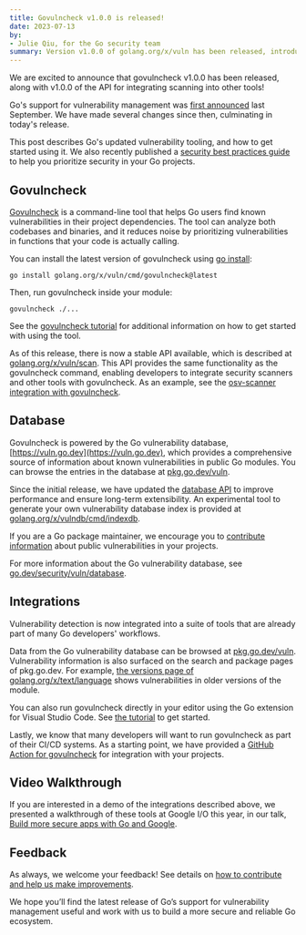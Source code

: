 ```yaml
---
title: Govulncheck v1.0.0 is released!
date: 2023-07-13
by:
- Julie Qiu, for the Go security team
summary: Version v1.0.0 of golang.org/x/vuln has been released, introducing a new API and other improvements.
---
```


We are excited to announce that govulncheck v1.0.0 has been released,
along with v1.0.0 of the API for integrating scanning into other tools!

Go's support for vulnerability management was [first announced](/blog/vuln) last September.
We have made several changes since then, culminating in today's release.

This post describes Go's updated vulnerability tooling, and how to get started
using it. We also recently published a
[security best practices guide](/security/best-practices)
to help you prioritize security in your Go projects.

## Govulncheck

[Govulncheck](https://golang.org/x/vuln/cmd/govulncheck)
is a command-line tool that helps Go users find known vulnerabilities in
their project dependencies.
The tool can analyze both codebases and binaries,
and it reduces noise by prioritizing vulnerabilities in functions that your
code is actually calling.

You can install the latest version of govulncheck using
[go install](https://pkg.go.dev/cmd/go#hdr-Compile_and_install_packages_and_dependencies):

```
go install golang.org/x/vuln/cmd/govulncheck@latest
```

Then, run govulncheck inside your module:
```
govulncheck ./...
```

See the [govulncheck tutorial](/doc/tutorial/govulncheck)
for additional information on how to get started with using the tool.

As of this release, there is now a stable API available,
which is described at [golang.org/x/vuln/scan](https://golang.org/x/vuln/scan).
This API provides the same functionality as the govulncheck command,
enabling developers to integrate security scanners and other tools with govulncheck.
As an example, see the
[osv-scanner integration with govulncheck](https://github.com/google/osv-scanner/blob/d93d6b73e90ae392fe2b1b64a33bda6976b65b2d/internal/sourceanalysis/go.go#L20).

## Database

Govulncheck is powered by the Go vulnerability database, [https://vuln.go.dev](https://vuln.go.dev),
which provides a comprehensive source of information about known vulnerabilities
in public Go modules.
You can browse the entries in the database at [pkg.go.dev/vuln](https://pkg.go.dev/vuln).

Since the initial release, we have updated the [database API](/security/vuln/database#api)
to improve performance and ensure long-term extensibility.
An experimental tool to generate your own vulnerability database index is
provided at [golang.org/x/vulndb/cmd/indexdb](https://golang.org/x/vulndb/cmd/indexdb).

If you are a Go package maintainer, we encourage you to
[contribute information](/s/vulndb-report-new)
about public vulnerabilities in your projects.

For more information about the Go vulnerability database,
see [go.dev/security/vuln/database](/security/vuln/database).

## Integrations

Vulnerability detection is now integrated into a suite of tools that are
already part of many Go developers' workflows.

Data from the Go vulnerability database can be browsed at
[pkg.go.dev/vuln](https://pkg.go.dev/vuln).
Vulnerability information is also surfaced on the search and package pages
of pkg.go.dev. For example,
[the versions page of golang.org/x/text/language](https://pkg.go.dev/golang.org/x/text/language?tab=versions)
shows vulnerabilities in older versions of the module.

You can also run govulncheck directly in your editor using the Go extension
for Visual Studio Code.
See [the tutorial](/doc/tutorial/govulncheck-ide) to get started.

Lastly, we know that many developers will want to run govulncheck as part
of their CI/CD systems.
As a starting point, we have provided a
[GitHub Action for govulncheck](https://github.com/marketplace/actions/golang-govulncheck-action)
for integration with your projects.

## Video Walkthrough

If you are interested in a demo of the integrations described above,
we presented a walkthrough of these tools at Google I/O this year, in our talk,
[Build more secure apps with Go and Google](https://www.youtube.com/watch?v=HSt6FhsPT8c&ab_channel=TheGoProgrammingLanguage).

## Feedback

As always, we welcome your feedback! See details on
[how to contribute and help us make improvements](/security/vuln/#feedback).

We hope you’ll find the latest release of Go’s support for vulnerability
management useful and work with us to build a more secure and reliable Go
ecosystem.
